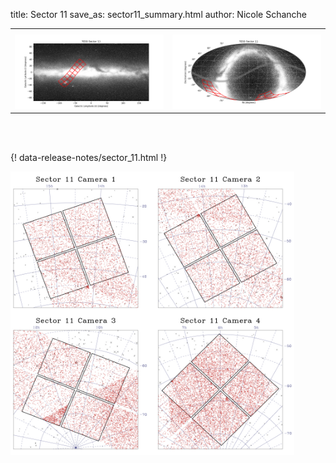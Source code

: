 title: Sector 11
save_as: sector11_summary.html
author: Nicole Schanche


<table>
  <tr>
    <th colspan="2" ></th>
  </tr>
  <tr>
    <td width="50%" style = "text-align: center;">
          <img class="img-responsive" style="max-width:100%;" src="images/sector-plots/tess_galactic_sector_011.png"> 
    </td>
    <td width="50%" style = "text-align: center;">
          <img class="img-responsive" style="max-width:100%;" src="images/sector-plots/tess_icrs_sector_011.png">
    </td>
  </tr>
</table>
<br></br>





{! data-release-notes/sector_11.html !}

<img class="img-responsive" style="max-width:90%;" src="images/sector-plots/sector-plots.011.jpeg">